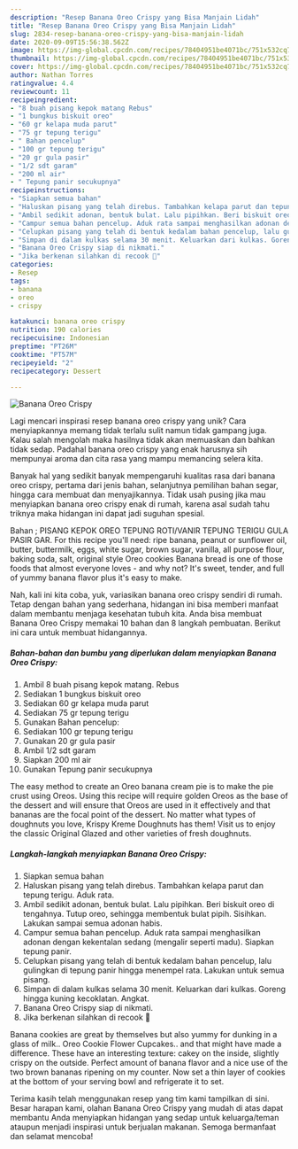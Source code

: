 ```yaml
---
description: "Resep Banana Oreo Crispy yang Bisa Manjain Lidah"
title: "Resep Banana Oreo Crispy yang Bisa Manjain Lidah"
slug: 2834-resep-banana-oreo-crispy-yang-bisa-manjain-lidah
date: 2020-09-09T15:56:38.562Z
image: https://img-global.cpcdn.com/recipes/78404951be4071bc/751x532cq70/banana-oreo-crispy-foto-resep-utama.jpg
thumbnail: https://img-global.cpcdn.com/recipes/78404951be4071bc/751x532cq70/banana-oreo-crispy-foto-resep-utama.jpg
cover: https://img-global.cpcdn.com/recipes/78404951be4071bc/751x532cq70/banana-oreo-crispy-foto-resep-utama.jpg
author: Nathan Torres
ratingvalue: 4.4
reviewcount: 11
recipeingredient:
- "8 buah pisang kepok matang Rebus"
- "1 bungkus biskuit oreo"
- "60 gr kelapa muda parut"
- "75 gr tepung terigu"
- " Bahan pencelup"
- "100 gr tepung terigu"
- "20 gr gula pasir"
- "1/2 sdt garam"
- "200 ml air"
- " Tepung panir secukupnya"
recipeinstructions:
- "Siapkan semua bahan"
- "Haluskan pisang yang telah direbus. Tambahkan kelapa parut dan tepung terigu. Aduk rata."
- "Ambil sedikit adonan, bentuk bulat. Lalu pipihkan. Beri biskuit oreo di tengahnya. Tutup oreo, sehingga membentuk bulat pipih. Sisihkan. Lakukan sampai semua adonan habis."
- "Campur semua bahan pencelup. Aduk rata sampai menghasilkan adonan dengan kekentalan sedang (mengalir seperti madu). Siapkan tepung panir."
- "Celupkan pisang yang telah di bentuk kedalam bahan pencelup, lalu gulingkan di tepung panir hingga menempel rata. Lakukan untuk semua pisang."
- "Simpan di dalam kulkas selama 30 menit. Keluarkan dari kulkas. Goreng hingga kuning kecoklatan. Angkat."
- "Banana Oreo Crispy siap di nikmati."
- "Jika berkenan silahkan di recook 🙏"
categories:
- Resep
tags:
- banana
- oreo
- crispy

katakunci: banana oreo crispy 
nutrition: 190 calories
recipecuisine: Indonesian
preptime: "PT26M"
cooktime: "PT57M"
recipeyield: "2"
recipecategory: Dessert

---
```



![Banana Oreo Crispy](https://img-global.cpcdn.com/recipes/78404951be4071bc/751x532cq70/banana-oreo-crispy-foto-resep-utama.jpg)

Lagi mencari inspirasi resep banana oreo crispy yang unik? Cara menyiapkannya memang tidak terlalu sulit namun tidak gampang juga. Kalau salah mengolah maka hasilnya tidak akan memuaskan dan bahkan tidak sedap. Padahal banana oreo crispy yang enak harusnya sih mempunyai aroma dan cita rasa yang mampu memancing selera kita.

Banyak hal yang sedikit banyak mempengaruhi kualitas rasa dari banana oreo crispy, pertama dari jenis bahan, selanjutnya pemilihan bahan segar, hingga cara membuat dan menyajikannya. Tidak usah pusing jika mau menyiapkan banana oreo crispy enak di rumah, karena asal sudah tahu triknya maka hidangan ini dapat jadi suguhan spesial.

Bahan ; PISANG KEPOK OREO TEPUNG ROTI/VANIR TEPUNG TERIGU GULA PASIR GAR. For this recipe you&#39;ll need: ripe banana, peanut or sunflower oil, butter, buttermilk, eggs, white sugar, brown sugar, vanilla, all purpose flour, baking soda, salt, original style Oreo cookies Banana bread is one of those foods that almost everyone loves - and why not? It&#39;s sweet, tender, and full of yummy banana flavor plus it&#39;s easy to make.


Nah, kali ini kita coba, yuk, variasikan banana oreo crispy sendiri di rumah. Tetap dengan bahan yang sederhana, hidangan ini bisa memberi manfaat dalam membantu menjaga kesehatan tubuh kita. Anda bisa membuat Banana Oreo Crispy memakai 10 bahan dan 8 langkah pembuatan. Berikut ini cara untuk membuat hidangannya.

<!--inarticleads1-->

##### Bahan-bahan dan bumbu yang diperlukan dalam menyiapkan Banana Oreo Crispy:

1. Ambil 8 buah pisang kepok matang. Rebus
1. Sediakan 1 bungkus biskuit oreo
1. Sediakan 60 gr kelapa muda parut
1. Sediakan 75 gr tepung terigu
1. Gunakan  Bahan pencelup:
1. Sediakan 100 gr tepung terigu
1. Gunakan 20 gr gula pasir
1. Ambil 1/2 sdt garam
1. Siapkan 200 ml air
1. Gunakan  Tepung panir secukupnya


The easy method to create an Oreo banana cream pie is to make the pie crust using Oreos. Using this recipe will require golden Oreos as the base of the dessert and will ensure that Oreos are used in it effectively and that bananas are the focal point of the dessert. No matter what types of doughnuts you love, Krispy Kreme Doughnuts has them! Visit us to enjoy the classic Original Glazed and other varieties of fresh doughnuts. 

<!--inarticleads2-->

##### Langkah-langkah menyiapkan Banana Oreo Crispy:

1. Siapkan semua bahan
1. Haluskan pisang yang telah direbus. Tambahkan kelapa parut dan tepung terigu. Aduk rata.
1. Ambil sedikit adonan, bentuk bulat. Lalu pipihkan. Beri biskuit oreo di tengahnya. Tutup oreo, sehingga membentuk bulat pipih. Sisihkan. Lakukan sampai semua adonan habis.
1. Campur semua bahan pencelup. Aduk rata sampai menghasilkan adonan dengan kekentalan sedang (mengalir seperti madu). Siapkan tepung panir.
1. Celupkan pisang yang telah di bentuk kedalam bahan pencelup, lalu gulingkan di tepung panir hingga menempel rata. Lakukan untuk semua pisang.
1. Simpan di dalam kulkas selama 30 menit. Keluarkan dari kulkas. Goreng hingga kuning kecoklatan. Angkat.
1. Banana Oreo Crispy siap di nikmati.
1. Jika berkenan silahkan di recook 🙏


Banana cookies are great by themselves but also yummy for dunking in a glass of milk.. Oreo Cookie Flower Cupcakes.. and that might have made a difference. These have an interesting texture: cakey on the inside, slightly crispy on the outside. Perfect amount of banana flavor and a nice use of the two brown bananas ripening on my counter. Now set a thin layer of cookies at the bottom of your serving bowl and refrigerate it to set. 

Terima kasih telah menggunakan resep yang tim kami tampilkan di sini. Besar harapan kami, olahan Banana Oreo Crispy yang mudah di atas dapat membantu Anda menyiapkan hidangan yang sedap untuk keluarga/teman ataupun menjadi inspirasi untuk berjualan makanan. Semoga bermanfaat dan selamat mencoba!
